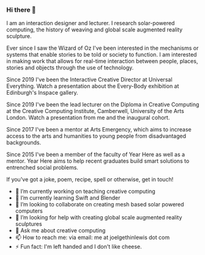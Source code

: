 ### Hi there 👋

<!--
**JGL/JGL** is a ✨ _special_ ✨ repository because its `README.md` (this file) appears on your GitHub profile.
-->
I am an interaction designer and lecturer. I research solar-powered computing, the history of weaving and global scale augmented reality sculpture.

Ever since I saw the Wizard of Oz I've been interested in the mechanisms or systems that enable stories to be told or society to function. I am interested in making work that allows for real-time interaction between people, places, stories and objects through the use of technology.

Since 2019 I've been the Interactive Creative Director at Universal Everything. Watch a presentation about the Every-Body exhibition at Edinburgh's Inspace gallery.

Since 2019 I've been the lead lecturer on the Diploma in Creative Computing at the Creative Computing Institute, Camberwell, University of the Arts London. Watch a presentation from me and the inaugural cohort.

Since 2017 I've been a mentor at Arts Emergency, which aims to increase access to the arts and humanities to young people from disadvantaged backgrounds.

Since 2015 I've been a member of the faculty of Year Here as well as a mentor. Year Here aims to help recent graduates build smart solutions to entrenched social problems.

If you've got a joke, poem, recipe, spell or otherwise, get in touch!

- 🔭 I’m currently working on teaching creative computing
- 🌱 I’m currently learning Swift and Blender
- 👯 I’m looking to collaborate on creating mesh based solar powered computers
- 🤔 I’m looking for help with creating global scale augmented reality sculptures
- 💬 Ask me about creative computing
- 📫 How to reach me: via email: me at joelgethinlewis dot com
- ⚡ Fun fact: I'm left handed and I don't like cheese.

